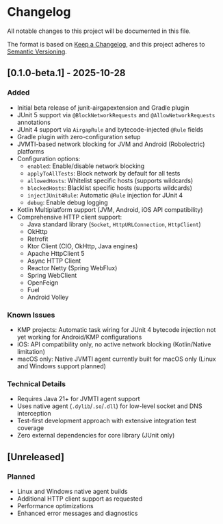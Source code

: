 # Changelog

All notable changes to this project will be documented in this file.

The format is based on [Keep a Changelog](https://keepachangelog.com/en/1.0.0/),
and this project adheres to [Semantic Versioning](https://semver.org/spec/v2.0.0.html).

## [0.1.0-beta.1] - 2025-10-28

### Added
- Initial beta release of junit-airgapextension and Gradle plugin
- JUnit 5 support via `@BlockNetworkRequests` and `@AllowNetworkRequests` annotations
- JUnit 4 support via `AirgapRule` and bytecode-injected `@Rule` fields
- Gradle plugin with zero-configuration setup
- JVMTI-based network blocking for JVM and Android (Robolectric) platforms
- Configuration options:
  - `enabled`: Enable/disable network blocking
  - `applyToAllTests`: Block network by default for all tests
  - `allowedHosts`: Whitelist specific hosts (supports wildcards)
  - `blockedHosts`: Blacklist specific hosts (supports wildcards)
  - `injectJUnit4Rule`: Automatic `@Rule` injection for JUnit 4
  - `debug`: Enable debug logging
- Kotlin Multiplatform support (JVM, Android, iOS API compatibility)
- Comprehensive HTTP client support:
  - Java standard library (`Socket`, `HttpURLConnection`, `HttpClient`)
  - OkHttp
  - Retrofit
  - Ktor Client (CIO, OkHttp, Java engines)
  - Apache HttpClient 5
  - Async HTTP Client
  - Reactor Netty (Spring WebFlux)
  - Spring WebClient
  - OpenFeign
  - Fuel
  - Android Volley

### Known Issues
- KMP projects: Automatic task wiring for JUnit 4 bytecode injection not yet working for Android/KMP configurations
- iOS: API compatibility only, no active network blocking (Kotlin/Native limitation)
- macOS only: Native JVMTI agent currently built for macOS only (Linux and Windows support planned)

### Technical Details
- Requires Java 21+ for JVMTI agent support
- Uses native agent (`.dylib`/`.so`/`.dll`) for low-level socket and DNS interception
- Test-first development approach with extensive integration test coverage
- Zero external dependencies for core library (JUnit only)

## [Unreleased]

### Planned
- Linux and Windows native agent builds
- Additional HTTP client support as requested
- Performance optimizations
- Enhanced error messages and diagnostics
